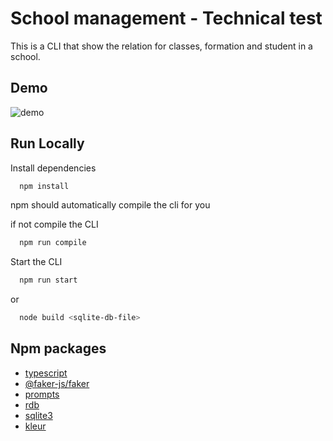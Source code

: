 
# School management - Technical test

This is a CLI that show the relation for classes, formation and student in a school.


## Demo

![demo](/img/demo.gif)


## Run Locally

Install dependencies

```bash
  npm install
```

npm should automatically compile the cli for you

if not compile the CLI

```bash
  npm run compile
```

Start the CLI

```bash
  npm run start
```
or

```bash
  node build <sqlite-db-file>
```

## Npm packages

* [typescript](https://www.npmjs.com/package/typescript)
* [@faker-js/faker](https://www.npmjs.com/package/@faker-js/faker)
* [prompts](https://www.npmjs.com/package/prompts)
* [rdb](https://www.npmjs.com/package/rdb)
* [sqlite3](https://www.npmjs.com/package/sqlite3)
* [kleur](https://www.npmjs.com/package/kleur)
